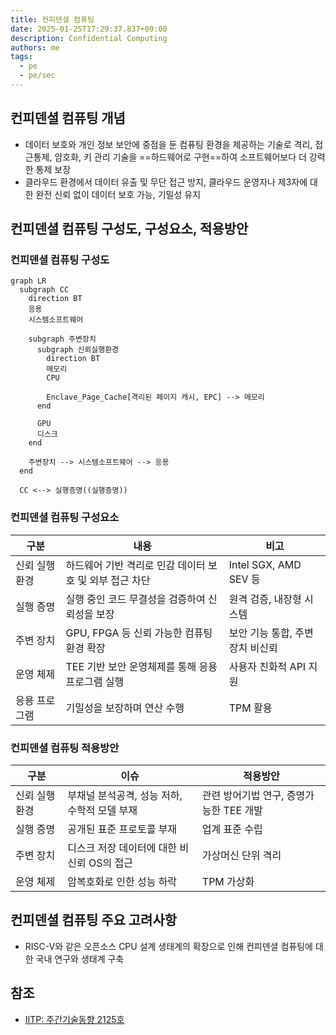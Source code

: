 ```yaml
---
title: 컨피덴셜 컴퓨팅
date: 2025-01-25T17:29:37.837+09:00
description: Confidential Computing
authors: me
tags:
  - pe
  - pe/sec
---
```


## 컨피덴셜 컴퓨팅 개념

- 데이터 보호와 개인 정보 보안에 중점을 둔 컴퓨팅 환경을 제공하는 기술로 격리, 접근통제, 암호화, 키 관리 기술을 ==하드웨어로 구현==하여 소프트웨어보다 더 강력한 통제 보장
- 클라우드 환경에서 데이터 유출 및 무단 접근 방지, 클라우드 운영자나 제3자에 대한 완전 신뢰 없이 데이터 보호 가능, 기밀성 유지

## 컨피덴셜 컴퓨팅 구성도, 구성요소, 적용방안

### 컨피덴셜 컴퓨팅 구성도

```mermaid
graph LR
  subgraph CC
    direction BT
    응용
    시스템소프트웨어
    
    subgraph 주변장치
      subgraph 신뢰실행환경
        direction BT
        메모리
        CPU

        Enclave_Page_Cache[격리된 페이지 캐시, EPC] --> 메모리
      end

      GPU
      디스크
    end

    주변장치 --> 시스템소프트웨어 --> 응용
  end

  CC <--> 실행증명((실행증명))
```

### 컨피덴셜 컴퓨팅 구성요소

| 구분 | 내용 | 비고 |
| --- | --- | --- |
| 신뢰 실행 환경 | 하드웨어 기반 격리로 민감 데이터 보호 및 외부 접근 차단 | Intel SGX, AMD SEV 등 |
| 실행 증명 | 실행 중인 코드 무결성을 검증하여 신뢰성을 보장 | 원격 검증, 내장형 시스템 |
| 주변 장치 | GPU, FPGA 등 신뢰 가능한 컴퓨팅 환경 확장 | 보안 기능 통합, 주변 장치 비신뢰 |
| 운영 체제 | TEE 기반 보안 운영체제를 통해 응용 프로그램 실행 | 사용자 친화적 API 지원 |
| 응용 프로그램 | 기밀성을 보장하며 연산 수행 | TPM 활용 |

### 컨피덴셜 컴퓨팅 적용방안

| 구분 | 이슈 | 적용방안 |
| --- | --- | --- |
| 신뢰 실행 환경 | 부채널 분석공격, 성능 저하, 수학적 모델 부재 |관련 방어기법 연구, 증명가능한 TEE 개발 |
| 실행 증명 | 공개된 표준 프로토콜 부재 | 업계 표준 수립 |
| 주변 장치 | 디스크 저장 데이터에 대한 비신뢰 OS의 접근 | 가상머신 단위 격리 |
| 운영 체제 | 암복호화로 인한 성능 하락 | TPM 가상화 |

## 컨피덴셜 컴퓨팅 주요 고려사항

- RISC-V와 같은 오픈소스 CPU 설계 생태계의 확장으로 인해 컨피덴셜 컴퓨팅에 대한 국내 연구와 생태계 구축

## 참조

- [IITP: 주간기술동향 2125호](https://iitp.kr/kr/1/knowledge/periodicalViewA.it?searClassCode=B_ITA_01&masterCode=publication&identifier=1310)
